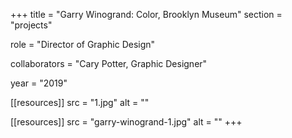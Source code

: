 +++
title = "Garry Winogrand: Color, Brooklyn Museum"
section = "projects"

role = "Director of Graphic Design"

collaborators = "Cary Potter, Graphic Designer"

year = "2019"

[[resources]]
src = "1.jpg"
alt = ""

[[resources]]
src = "garry-winogrand-1.jpg"
alt = ""
+++

